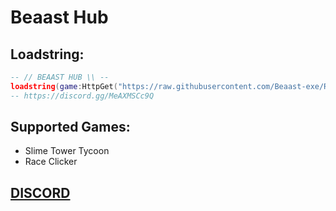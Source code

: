 # Beaast Hub

## Loadstring:
```lua
-- // BEAAST HUB \\ --
loadstring(game:HttpGet("https://raw.githubusercontent.com/Beaast-exe/Roblox/master/BeaastHub.lua"))()
-- https://discord.gg/MeAXMSCc9Q
```

## Supported Games:
- Slime Tower Tycoon
- Race Clicker

## [DISCORD](https://discord.gg/MeAXMSCc9Q)